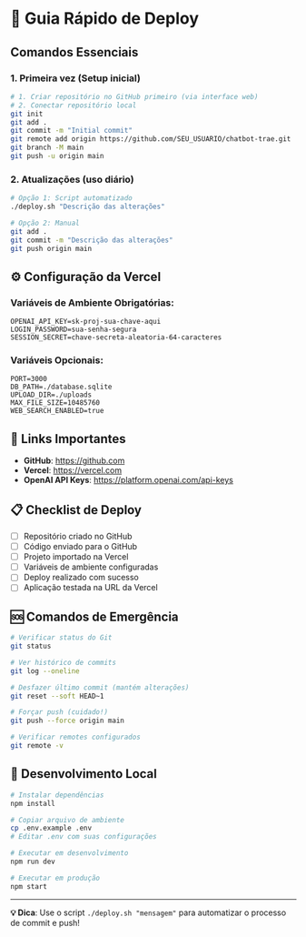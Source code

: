 # 🚀 Guia Rápido de Deploy

## Comandos Essenciais

### 1. Primeira vez (Setup inicial)

```bash
# 1. Criar repositório no GitHub primeiro (via interface web)
# 2. Conectar repositório local
git init
git add .
git commit -m "Initial commit"
git remote add origin https://github.com/SEU_USUARIO/chatbot-trae.git
git branch -M main
git push -u origin main
```

### 2. Atualizações (uso diário)

```bash
# Opção 1: Script automatizado
./deploy.sh "Descrição das alterações"

# Opção 2: Manual
git add .
git commit -m "Descrição das alterações"
git push origin main
```

## ⚙️ Configuração da Vercel

### Variáveis de Ambiente Obrigatórias:

```env
OPENAI_API_KEY=sk-proj-sua-chave-aqui
LOGIN_PASSWORD=sua-senha-segura
SESSION_SECRET=chave-secreta-aleatoria-64-caracteres
```

### Variáveis Opcionais:

```env
PORT=3000
DB_PATH=./database.sqlite
UPLOAD_DIR=./uploads
MAX_FILE_SIZE=10485760
WEB_SEARCH_ENABLED=true
```

## 🔗 Links Importantes

- **GitHub**: https://github.com
- **Vercel**: https://vercel.com
- **OpenAI API Keys**: https://platform.openai.com/api-keys

## 📋 Checklist de Deploy

- [ ] Repositório criado no GitHub
- [ ] Código enviado para o GitHub
- [ ] Projeto importado na Vercel
- [ ] Variáveis de ambiente configuradas
- [ ] Deploy realizado com sucesso
- [ ] Aplicação testada na URL da Vercel

## 🆘 Comandos de Emergência

```bash
# Verificar status do Git
git status

# Ver histórico de commits
git log --oneline

# Desfazer último commit (mantém alterações)
git reset --soft HEAD~1

# Forçar push (cuidado!)
git push --force origin main

# Verificar remotes configurados
git remote -v
```

## 🔧 Desenvolvimento Local

```bash
# Instalar dependências
npm install

# Copiar arquivo de ambiente
cp .env.example .env
# Editar .env com suas configurações

# Executar em desenvolvimento
npm run dev

# Executar em produção
npm start
```

---

**💡 Dica**: Use o script `./deploy.sh "mensagem"` para automatizar o processo de commit e push!
